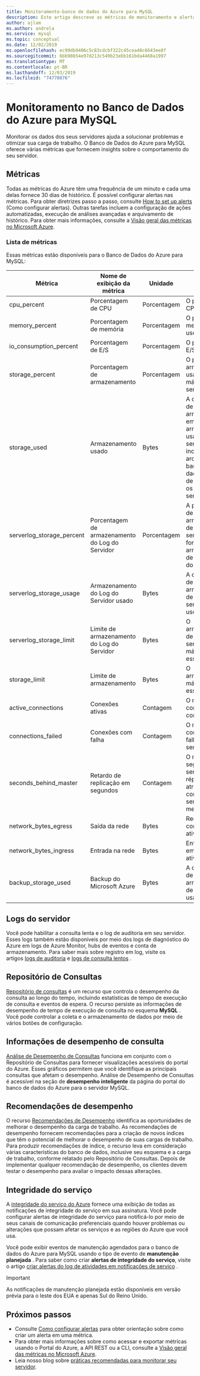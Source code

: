 ```yaml
---
title: Monitoramento-banco de dados do Azure para MySQL
description: Este artigo descreve as métricas de monitoramento e alertas para o Banco de Dados do Azure para MySQL, incluindo CPU, armazenamento e estatísticas de conexão.
author: ajlam
ms.author: andrela
ms.service: mysql
ms.topic: conceptual
ms.date: 12/02/2019
ms.openlocfilehash: ec99db9406c5c83cdcbf322c45cea40c6643ee8f
ms.sourcegitcommit: 6bb98654e97d213c549b23ebb161bda4468a1997
ms.translationtype: MT
ms.contentlocale: pt-BR
ms.lasthandoff: 12/03/2019
ms.locfileid: "74770876"
---
```

# <a name="monitoring-in-azure-database-for-mysql"></a>Monitoramento no Banco de Dados do Azure para MySQL
Monitorar os dados dos seus servidores ajuda a solucionar problemas e otimizar sua carga de trabalho. O Banco de Dados do Azure para MySQL oferece várias métricas que fornecem insights sobre o comportamento do seu servidor.

## <a name="metrics"></a>Métricas
Todas as métricas do Azure têm uma frequência de um minuto e cada uma delas fornece 30 dias de histórico. É possível configurar alertas nas métricas. Para obter diretrizes passo a passo, consulte [How to set up alerts](howto-alert-on-metric.md) (Como configurar alertas). Outras tarefas incluem a configuração de ações automatizadas, execução de análises avançadas e arquivamento de histórico. Para obter mais informações, consulte a [Visão geral das métricas no Microsoft Azure](../monitoring-and-diagnostics/monitoring-overview-metrics.md).

### <a name="list-of-metrics"></a>Lista de métricas
Essas métricas estão disponíveis para o Banco de Dados do Azure para MySQL:

|Métrica|Nome de exibição da métrica|Unidade|Descrição|
|---|---|---|---|
|cpu_percent|Porcentagem de CPU|Porcentagem|O percentual de CPU em uso.|
|memory_percent|Porcentagem de memória|Porcentagem|O percentual de memória em uso.|
|io_consumption_percent|Porcentagem de E/S|Porcentagem|O percentual de E/S em uso.|
|storage_percent|Porcentagem de armazenamento|Porcentagem|O percentual de armazenamento usado fora do máximo do servidor.|
|storage_used|Armazenamento usado|Bytes|A quantidade de armazenamento em uso. O armazenamento usado pelo serviço pode incluir os arquivos de banco de dados, os logs de transação e os logs do servidor.|
|serverlog_storage_percent|Porcentagem de armazenamento do Log do Servidor|Porcentagem|A porcentagem de armazenamento de log do servidor usada fora do armazenamento de log máximo do servidor.|
|serverlog_storage_usage|Armazenamento do Log do Servidor usado|Bytes|A quantidade de armazenamento de log do servidor em uso.|
|serverlog_storage_limit|Limite de armazenamento do Log do Servidor|Bytes|O armazenamento de log do servidor de máximo para esse servidor.|
|storage_limit|Limite de armazenamento|Bytes|O armazenamento máximo para esse servidor.|
|active_connections|Conexões ativas|Contagem|O número de conexões ativas com o servidor.|
|connections_failed|Conexões com falha|Contagem|O número de conexões com falha com o servidor.|
|seconds_behind_master|Retardo de replicação em segundos|Contagem|O número de segundos que o servidor de réplica está atrasando contra o servidor mestre.|
|network_bytes_egress|Saída da rede|Bytes|Rede-Out em conexões ativas.|
|network_bytes_ingress|Entrada na rede|Bytes|Entrada de rede em conexões ativas.|
|backup_storage_used|Backup do Microsoft Azure|Bytes|A quantidade de armazenamento de backup usado.|

## <a name="server-logs"></a>Logs do servidor
Você pode habilitar a consulta lenta e o log de auditoria em seu servidor. Esses logs também estão disponíveis por meio dos logs de diagnóstico do Azure em logs de Azure Monitor, hubs de eventos e conta de armazenamento. Para saber mais sobre registro em log, visite os artigos [logs de auditoria](concepts-audit-logs.md) e [logs de consulta lentos](concepts-server-logs.md) .

## <a name="query-store"></a>Repositório de Consultas
[Repositório de consultas](concepts-query-store.md) é um recurso que controla o desempenho da consulta ao longo do tempo, incluindo estatísticas de tempo de execução de consulta e eventos de espera. O recurso persiste as informações de desempenho de tempo de execução de consulta no esquema **MySQL** . Você pode controlar a coleta e o armazenamento de dados por meio de vários botões de configuração.

## <a name="query-performance-insight"></a>Informações de desempenho de consulta
[Análise de Desempenho de Consultas](concepts-query-performance-insight.md) funciona em conjunto com o Repositório de Consultas para fornecer visualizações acessíveis do portal do Azure. Esses gráficos permitem que você identifique as principais consultas que afetam o desempenho. Análise de Desempenho de Consultas é acessível na seção de **desempenho inteligente** da página do portal do banco de dados do Azure para o servidor MySQL.

## <a name="performance-recommendations"></a>Recomendações de desempenho
O recurso [Recomendações de Desempenho](concepts-performance-recommendations.md) identifica as oportunidades de melhorar o desempenho da carga de trabalho. As recomendações de desempenho fornecem recomendações para a criação de novos índices que têm o potencial de melhorar o desempenho de suas cargas de trabalho. Para produzir recomendações de índice, o recurso leva em consideração várias características do banco de dados, inclusive seu esquema e a carga de trabalho, conforme relatado pelo Repositório de Consultas. Depois de implementar qualquer recomendação de desempenho, os clientes devem testar o desempenho para avaliar o impacto dessas alterações.

## <a name="service-health"></a>Integridade do serviço
A [integridade do serviço do Azure](../service-health/overview.md) fornece uma exibição de todas as notificações de integridade do serviço em sua assinatura. Você pode configurar alertas de integridade do serviço para notificá-lo por meio de seus canais de comunicação preferenciais quando houver problemas ou alterações que possam afetar os serviços e as regiões do Azure que você usa.

Você pode exibir eventos de manutenção agendados para o banco de dados do Azure para MySQL usando o tipo de evento de **manutenção planejada** . Para saber como criar **alertas de integridade do serviço**, visite o artigo [criar alertas do log de atividades em notificações de serviço](../service-health/alerts-activity-log-service-notifications.md) .

> [!IMPORTANT]
> As notificações de manutenção planejada estão disponíveis em versão prévia para o leste dos EUA e apenas Sul do Reino Unido.

## <a name="next-steps"></a>Próximos passos
- Consulte [Como configurar alertas](howto-alert-on-metric.md) para obter orientação sobre como criar um alerta em uma métrica.
- Para obter mais informações sobre como acessar e exportar métricas usando o Portal do Azure, a API REST ou a CLI, consulte a [Visão geral das métricas no Microsoft Azure](../monitoring-and-diagnostics/monitoring-overview-metrics.md).
- Leia nosso blog sobre [práticas recomendadas para monitorar seu servidor](https://azure.microsoft.com/blog/best-practices-for-alerting-on-metrics-with-azure-database-for-mysql-monitoring/).

